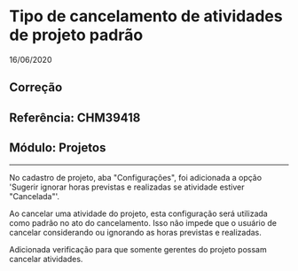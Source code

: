 # Tipo de cancelamento de atividades de projeto padrão
16/06/2020
## Correção
## Referência: CHM39418
## Módulo: Projetos
***

No cadastro de projeto, aba "Configurações", foi adicionada a opção 'Sugerir ignorar horas previstas e realizadas se atividade estiver "Cancelada"'.

Ao cancelar uma atividade do projeto, esta configuração será utilizada como padrão no ato do cancelamento. Isso não impede que o usuário de cancelar considerando ou ignorando as horas previstas e realizadas.

Adicionada verificação para que somente gerentes do projeto possam cancelar atividades.